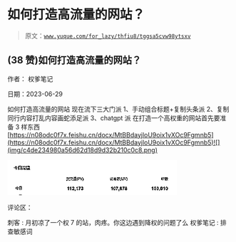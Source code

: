# 如何打造高流量的网站？

> 原文：[`www.yuque.com/for_lazy/thfiu8/tggsa5cvw98ytsxv`](https://www.yuque.com/for_lazy/thfiu8/tggsa5cvw98ytsxv)



## (38 赞)如何打造高流量的网站？ 

作者： 权爹笔记 

日期：2023-06-29 

如何打造高流量的网站 现在流下三大门派 1、手动组合标题+复制头条派 2、复制同行内容打乱内容画蛇添足派 3、chatgpt 派 在打造一个高权重的网站首先要准备 3 样东西 [https://n08odc0f7x.feishu.cn/docx/MtBBdayjloU9oix1vXOc9Fgmnb5](https://n08odc0f7x.feishu.cn/docx/MtBBdayjloU9oix1vXOc9Fgmnb5)![](img/c4de234980a56d62d18d9d32b210c0c8.png)  

![](img/c1ceb4e86fe35f22888ea645c61a4151.png)  

评论区： 

刺客 : 月初凉了一个权 7 的站，肉疼。你这边遇到降权的问题了么 权爹笔记 : 排查敏感词